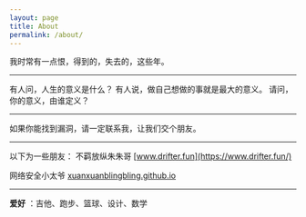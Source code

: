 ```yaml
---
layout: page
title: About
permalink: /about/
---
```


我时常有一点恨，得到的，失去的，这些年。

---

有人问，人生的意义是什么？
有人说，做自己想做的事就是最大的意义。
请问，你的意义，由谁定义？

---

如果你能找到漏洞，请一定联系我，让我们交个朋友。

---

以下为一些朋友：
不羁放纵朱朱哥 [www.drifter.fun](https://www.drifter.fun/)

网络安全小太爷 [xuanxuanblingbling.github.io](https://xuanxuanblingbling.github.io/)

---

**爱好** ：吉他、跑步、篮球、设计、数学